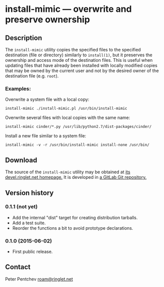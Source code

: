 # install-mimic &mdash; overwrite and preserve ownership

## Description

The `install-mimic` utility copies the specified files to the specified
destination (file or directory) similarly to `install(1)`, but it preserves
the ownership and access mode of the destination files.  This is useful when
updating files that have already been installed with locally modified copies
that may be owned by the current user and not by the desired owner of the
destination file (e.g. `root`).

### Examples:

Overwrite a system file with a local copy:

	install-mimic ./install-mimic.pl /usr/bin/install-mimic

Overwrite several files with local copies with the same name:

	install-mimic cinder/*.py /usr/lib/python2.7/dist-packages/cinder/

Install a new file similar to a system file:

	install-mimic -v -r /usr/bin/install-mimic install-none /usr/bin/

## Download

The source of the `install-mimic` utility may be obtained at
[its devel.ringlet.net homepage.][devel]  It is developed in
[a GitLab Git repository.][gitlab]

## Version history

### 0.1.1 (not yet)

- Add the internal "dist" target for creating distribution tarballs.
- Add a test suite.
- Reorder the functions a bit to avoid prototype declarations.

### 0.1.0 (2015-06-02)

- First public release.

## Contact

Peter Pentchev <roam@ringlet.net>

[devel]: http://devel.ringlet.net/misc/install-mimic/
[gitlab]: https://gitlab.com/ppentchev/install-mimic

